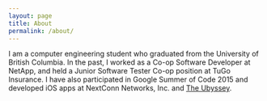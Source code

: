 ```yaml
---
layout: page
title: About
permalink: /about/
---
```


I am a computer engineering student who graduated from the University of British
Columbia. In the past, I worked as a Co-op Software Developer at NetApp, and
held a Junior Software Tester Co-op position at TuGo Insurance. I have also
participated in Google Summer of Code 2015 and developed iOS apps at NextConn
Networks, Inc. and [The Ubyssey](http://ubyssey.ca/).
